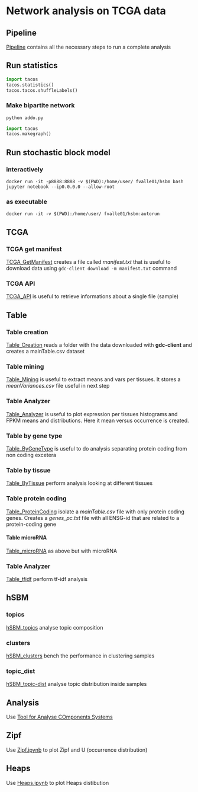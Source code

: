 # Network analysis on TCGA data

## Pipeline

[Pipeline](Pipeline.ipynb) contains all the necessary steps to run a complete analysis

## Run statistics
```python
import tacos
tacos.statistics()
tacos.tacos.shuffleLabels()
```

### Make bipartite network
```bash
python addo.py
```
```python
import tacos
tacos.makegraph()
```

## Run stochastic block model
### interactively
```
docker run -it -p8888:8888 -v $(PWD):/home/user/ fvalle01/hsbm bash
jupyter notebook --ip0.0.0.0 --allow-root
```

### as executable
```
docker run -it -v $(PWD):/home/user/ fvalle01/hsbm:autorun
```

## TCGA
### TCGA get manifest
[TCGA_GetManifest](TCGA_GetManifest.ipynb) creates a file called *manifest.txt* that is useful to download data using `gdc-client download -m manifest.txt` command

### TCGA API
[TCGA_API](TCGA_API.ipynb) is useful to retrieve informations about a single file (sample)

## Table
### Table creation
[Table_Creation](Table_Creation.ipynb) reads a folder with the data downloaded with **gdc-client** and creates a mainTable.csv dataset

### Table mining
[Table_Mining](Table_Mining.ipynb) is useful to extract means and vars per tissues. It stores a *meanVariances.csv* file useful in next step

### Table Analyzer
[Table_Analyzer](Table_Analyzer.ipynb) is useful to plot expression per tissues histograms and FPKM means and distributions. Here it mean versus occurrence is created.

### Table by gene type
[Table_ByGeneType](Table_ByGeneType.ipynb) is useful to do analysis separating protein coding from non coding excetera

### Table by tissue
[Table_ByTissue](Table_ByTissue.ipynb) perform analysis looking at different tissues

### Table protein coding
[Table_ProteinCoding](Table_ProteinCoding.ipynb) isolate a *mainTable.csv* file with only protein coding genes. Creates a *genes_pc.txt* file with all ENSG-id that are related to a protein-coding gene

#### Table microRNA
[Table_microRNA](Table_microRNA.ipynb) as above but with microRNA

### Table Analyzer
[Table_tfidf](Table_tfidf.ipynb) perform tf-idf analysis


## hSBM
### topics
[hSBM_topics](hSBM_topics.ipynb) analyse topic composition

### clusters
[hSBM_clusters](hSBM_clusters.ipynb) bench the performance in clustering samples

### topic_dist
[hSBM_topic-dist](hSBM_topic-dist.ipynb) analyse topic distribution inside samples


## Analysis
Use [Tool for Analyse COmponents Systems](tacos)

## Zipf
Use [Zipf.ipynb](Zipf.ipynb) to plot Zipf and U (occurrence distribution)

## Heaps
Use [Heaps.ipynb](Heaps.ipynb) to plot Heaps distibution
